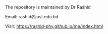 

<!DOCTYPE html>
<html lang="en">
  <head>
    <meta charset=utf-8>
    <meta name="viewport" content="width=device-width, initial-scale=1">
  </head>

  <body>
  
  <p>The repository is maintained by Dr Rashid</p>
  <p>Email: rashid@just.edu.bd</p>
  <p>Visit: <a href="https://rashid-phy.github.io/me/index.html">https://rashid-phy.github.io/me/index.html</a></p>
  
  
  </body>
    
</html>
